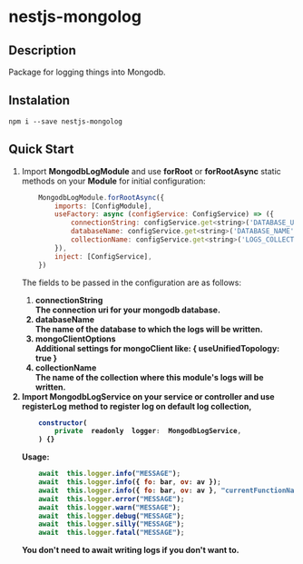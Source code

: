
# nestjs-mongolog

  

## Description

  

Package for logging things into Mongodb.

  

## Instalation

  

`npm i --save nestjs-mongolog`

  

## Quick Start

  

<ol>

  

<li>Import <b>MongodbLogModule</b> and use <b>forRoot</b> or <b>forRootAsync</b> static methods on your <b>Module</b> for initial configuration:</li>

  
```js script
    MongodbLogModule.forRootAsync({
	    imports: [ConfigModule],
	    useFactory: async (configService: ConfigService) => ({
		    connectionString: configService.get<string>('DATABASE_URI'),
		    databaseName: configService.get<string>('DATABASE_NAME'),
			collectionName: configService.get<string>('LOGS_COLLECTION_NAME')
	    }),
	    inject: [ConfigService],
    })
```

The fields to be passed in the configuration are as follows:
<ol>
	<li> <b>connectionString<b> </li> The connection uri for your mongodb database.
	<li> <b>databaseName<b> </li> The name of the database to which the logs will be written.
	<li> <b>mongoClientOptions<b> </li> Additional settings for mongoClient like: <b>{ useUnifiedTopology: true }<b>
	<li> <b>collectionName<b> </li> The name of the collection where this module's logs will be written.
</ol>
  
  

<li>Import <b>MongodbLogService</b> on your service or controller and use <b>registerLog</b> method to register log on default log collection,</li> 

```js script
    constructor(
	    private  readonly  logger:  MongodbLogService,
    ) {}
```

Usage:

```js script
    await  this.logger.info("MESSAGE");
	await  this.logger.info({ fo: bar, ov: av });
	await  this.logger.info({ fo: bar, ov: av }, "currentFunctionName ou any ContextData");
    await  this.logger.error("MESSAGE");
    await  this.logger.warn("MESSAGE");
    await  this.logger.debug("MESSAGE");
	await  this.logger.silly("MESSAGE");
	await  this.logger.fatal("MESSAGE");
```

  
You don't need to await writing logs if you don't want to.
</ol>